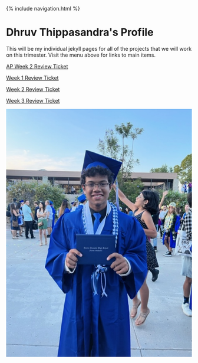 
{% include navigation.html %}

# Dhruv Thippasandra's Profile

This will be my individual jekyll pages for all of the  projects that we will work on this trimester. Visit the menu above for links to main items. 

[AP Week 2 Review Ticket](https://github.com/sonakshibhalla/tri3sonakshi/issues/177)

[Week 1 Review Ticket](https://github.com/sonakshibhalla/tri3sonakshi/issues/172#issue-1175835031)

[Week 2 Review Ticket](https://github.com/sonakshibhalla/tri3sonakshi/projects/3#card-79860088)

[Week 3 Review Ticket](https://github.com/sonakshibhalla/tri3sonakshi/issues/175)

<img width="817" alt="image" src="https://github.com/suneelanaidu/DrewT/blob/main/static/assets/Kushi-Grad.jpg">

